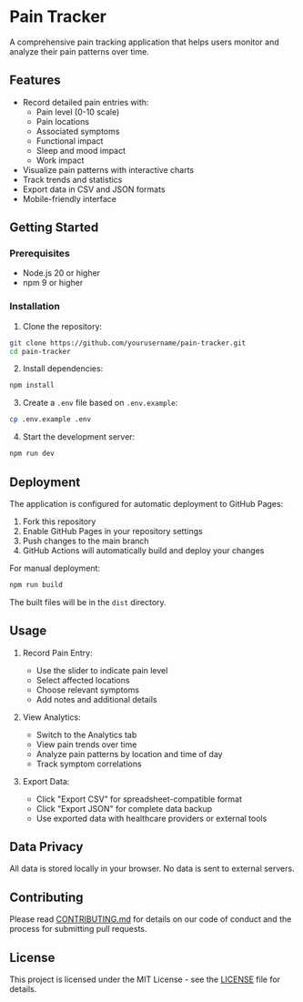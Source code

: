 # Pain Tracker

A comprehensive pain tracking application that helps users monitor and analyze their pain patterns over time.

## Features

- Record detailed pain entries with:
  - Pain level (0-10 scale)
  - Pain locations
  - Associated symptoms
  - Functional impact
  - Sleep and mood impact
  - Work impact
- Visualize pain patterns with interactive charts
- Track trends and statistics
- Export data in CSV and JSON formats
- Mobile-friendly interface

## Getting Started

### Prerequisites

- Node.js 20 or higher
- npm 9 or higher

### Installation

1. Clone the repository:
```bash
git clone https://github.com/yourusername/pain-tracker.git
cd pain-tracker
```

2. Install dependencies:
```bash
npm install
```

3. Create a `.env` file based on `.env.example`:
```bash
cp .env.example .env
```

4. Start the development server:
```bash
npm run dev
```

## Deployment

The application is configured for automatic deployment to GitHub Pages:

1. Fork this repository
2. Enable GitHub Pages in your repository settings
3. Push changes to the main branch
4. GitHub Actions will automatically build and deploy your changes

For manual deployment:

```bash
npm run build
```

The built files will be in the `dist` directory.

## Usage

1. Record Pain Entry:
   - Use the slider to indicate pain level
   - Select affected locations
   - Choose relevant symptoms
   - Add notes and additional details

2. View Analytics:
   - Switch to the Analytics tab
   - View pain trends over time
   - Analyze pain patterns by location and time of day
   - Track symptom correlations

3. Export Data:
   - Click "Export CSV" for spreadsheet-compatible format
   - Click "Export JSON" for complete data backup
   - Use exported data with healthcare providers or external tools

## Data Privacy

All data is stored locally in your browser. No data is sent to external servers.

## Contributing

Please read [CONTRIBUTING.md](CONTRIBUTING.md) for details on our code of conduct and the process for submitting pull requests.

## License

This project is licensed under the MIT License - see the [LICENSE](LICENSE) file for details. 